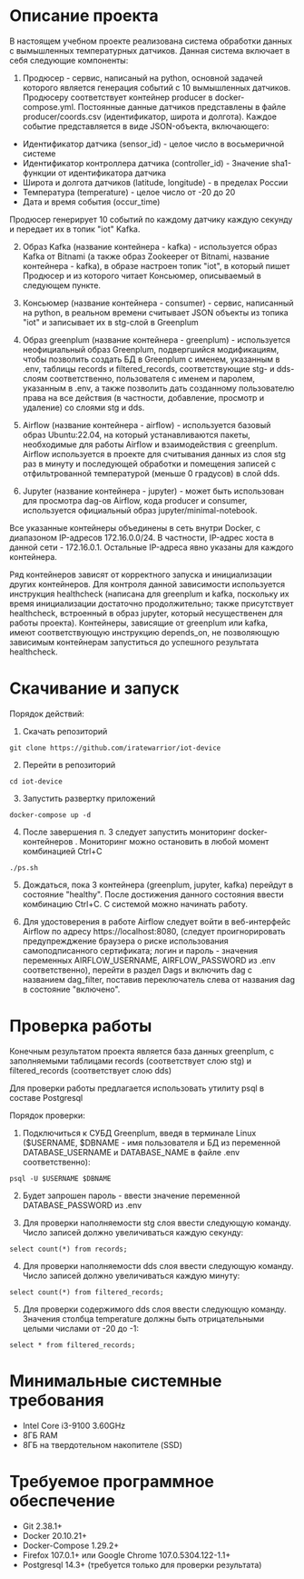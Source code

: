 # Описание проекта

В настоящем учебном проекте реализована система обработки данных с вымышленных температурных датчиков. Данная система включает в себя следующие компоненты:

1. Продюсер - сервис, написаный на python, основной задачей которого является генерация событий с 10 вымышленных датчиков. Продюсеру соответствует контейнер producer в docker-compose.yml. Постоянные данные датчиков представлены в файле producer/coords.csv (идентификатор, широта и долгота). Каждое событие представляется в виде JSON-объекта, включающего:
* Идентификатор датчика (sensor\_id) - целое число в восьмеричной системе
* Идентификатор контроллера датчика (controller\_id) - Значение sha1-функции от идентификатора датчика
* Широта и долгота датчиков (latitude, longitude) - в пределах России
* Температура (temperature) - целое число от -20 до 20
* Дата и время события (occur\_time)

Продюсер генерирует 10 событий по каждому датчику каждую секунду и передает их в топик "iot" Kafka.

2. Образ Kafka (название контейнера - kafka) - используется образ Kafka от Bitnami (а также образ Zookeeper от Bitnami, название контейнера - kafka), в образе настроен топик "iot", в который пишет Продюсер и из которого читает Консьюмер, описываемый в следующем пункте.

3. Консьюмер (название контейнера - consumer) - сервис, написанный на python, в реальном времени считывает JSON объекты из топика "iot" и записывает их в stg-слой в Greenplum

4. Образ greenplum (название контейнера - greenplum) - используется неофициальный образ Greenplum, подвергшийся модификациям, чтобы позволить создать БД в Greenplum с именем, указанным в .env, таблицы records и filtered\_records, соответствующие stg- и dds-слоям соответственно, пользователя с именем и паролем, указанным в .env, а также позволить дать созданному пользователю права на все действия (в частности, добавление, просмотр и удаление) со слоями stg и dds.

5. Airflow (название контейнера - airflow) - используется базовый образ Ubuntu:22.04, на который устанавливаются пакеты, необходимые для работы Airflow и взаимодействия с greenplum. Airflow используется в проекте для считывания данных из слоя stg раз в минуту и последующей обработки и помещения записей с отфильтрованной температурой (меньше 0 градусов) в слой dds.

6. Jupyter (название контейнера - jupyter) - может быть использован для просмотра dag-ов Airflow, кода producer и consumer, используется официальный образ jupyter/minimal-notebook.

Все указанные контейнеры объединены в сеть внутри Docker, с диапазоном IP-адресов 172.16.0.0/24. В частности, IP-адрес хоста в данной сети - 172.16.0.1. Остальные IP-адреса явно указаны для каждого контейнера.

Ряд контейнеров зависят от корректного запуска и инициализации других контейнеров. Для контроля данной зависимости используется инструкция healthcheck (написана для greenplum и kafka, поскольку их время инициализации достаточно продолжительно; также присутствует healthcheck, встроенный в образ jupyter, который несущественен для работы проекта). Контейнеры, зависящие от greenplum или kafka, имеют соответствующую инструкцию depends\_on, не позволяющую зависимым контейнерам запуститься до успешного результата healthcheck.

# Скачивание и запуск

Порядок действий:
1. Скачать репозиторий

`git clone https://github.com/iratewarrior/iot-device`

2. Перейти в репозиторий

`cd iot-device`

3. Запустить развертку приложений

`docker-compose up -d`

4. После завершения п. 3 следует запустить мониторинг docker-контейнеров
. Мониторинг можно остановить в любой момент комбинацией Ctrl+C

`./ps.sh`

5. Дождаться, пока 3 контейнера (greenplum, jupyter, kafka) перейдут в состояние "healthy". После достижения данного состояния ввести комбинацию Ctrl+C. С системой можно начинать работу.

6. Для удостоверения в работе Airflow следует войти в веб-интерфейс Airflow по адресу https://localhost:8080, (следует проигнорировать предупрежджение браузера о риске использования самоподписанного сертификата; логин и пароль - значения переменных AIRFLOW\_USERNAME, AIRFLOW\_PASSWORD из .env соответственно), перейти в раздел Dags и включить dag с названием dag\_filter, поставив переключатель слева от названия dag в состояние "включено".

# Проверка работы

Конечным результатом проекта является база данных greenplum, с заполняемыми таблицами records (соответствует слою stg) и filtered\_records (соответствует слою dds)

Для проверки работы предлагается использовать утилиту psql в составе Postgresql

Порядок проверки:

1. Подключиться к СУБД Greenplum, введя в терминале Linux ($USERNAME, $DBNAME - имя пользователя и БД из переменной DATABASE\_USERNAME и DATABASE\_NAME в файле .env соответственно):

`psql -U $USERNAME $DBNAME`

2. Будет запрошен пароль - ввести значение переменной DATABASE\_PASSWORD из .env

3. Для проверки наполняемости stg слоя ввести следующую команду. Число записей должно увеличиваться каждую секунду:

`select count(*) from records;`

4. Для проверки наполняемости dds слоя ввести следующую команду. Число записей должно увеличиваться каждую минуту:

`select count(*) from filtered_records;`

5. Для проверки содержимого dds слоя ввести следующую команду. Значения столбца temperature должны быть отрицательными целыми числами от -20 до -1:

`select * from filtered_records;`

# Минимальные системные требования

* Intel Core i3-9100 3.60GHz
* 8ГБ RAM
* 8ГБ на твердотельном накопителе (SSD)

# Требуемое программное обеспечение

* Git 2.38.1+
* Docker 20.10.21+
* Docker-Compose 1.29.2+
* Firefox 107.0.1+ или Google Chrome 107.0.5304.122-1.1+
* Postgresql 14.3+ (требуется только для проверки результата)
